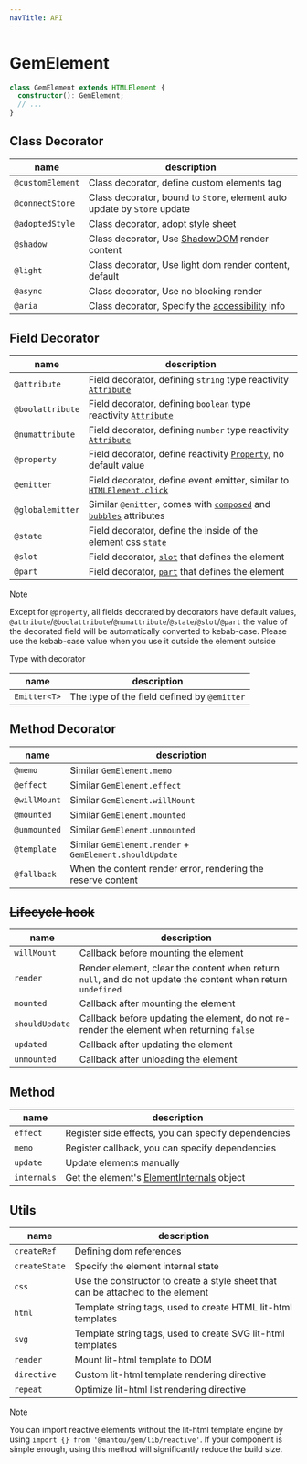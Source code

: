 ```yaml
---
navTitle: API
---
```


# GemElement

```ts
class GemElement extends HTMLElement {
  constructor(): GemElement;
  // ...
}
```

## Class Decorator

| name             | description                                                              |
| ---------------- | ------------------------------------------------------------------------ |
| `@customElement` | Class decorator, define custom elements tag                              |
| `@connectStore`  | Class decorator, bound to `Store`, element auto update by `Store` update |
| `@adoptedStyle`  | Class decorator, adopt style sheet                                       |
| `@shadow`        | Class decorator, Use [ShadowDOM][10] render content                      |
| `@light`         | Class decorator, Use light dom render content, default                   |
| `@async`         | Class decorator, Use no blocking render                                  |
| `@aria`          | Class decorator, Specify the [accessibility][11] info                    |

## Field Decorator

| name             | description                                                                  |
| ---------------- | ---------------------------------------------------------------------------- |
| `@attribute`     | Field decorator, defining `string` type reactivity [`Attribute`][5]          |
| `@boolattribute` | Field decorator, defining `boolean` type reactivity [`Attribute`][5]         |
| `@numattribute`  | Field decorator, defining `number` type reactivity [`Attribute`][5]          |
| `@property`      | Field decorator, define reactivity [`Property`][6], no default value         |
| `@emitter`       | Field decorator, define event emitter, similar to [`HTMLElement.click`][4]   |
| `@globalemitter` | Similar `@emitter`, comes with [`composed`][7] and [`bubbles`][8] attributes |
| `@state`         | Field decorator, define the inside of the element css [`state`][1]           |
| `@slot`          | Field decorator, [`slot`][2] that defines the element                        |
| `@part`          | Field decorator, [`part`][3] that defines the element                        |

> [!NOTE]
> Except for `@property`, all fields decorated by decorators have default values, `@attribute`/`@boolattribute`/`@numattribute`/`@state`/`@slot`/`@part` the value of the decorated field will be automatically converted to kebab-case. Please use the kebab-case value when you use it outside the element outside

Type with decorator

| name         | description                                 |
| ------------ | ------------------------------------------- |
| `Emitter<T>` | The type of the field defined by `@emitter` |

## Method Decorator

| name         | description                                                  |
| ------------ | ------------------------------------------------------------ |
| `@memo`      | Similar `GemElement.memo`                                    |
| `@effect`    | Similar `GemElement.effect`                                  |
| `@willMount` | Similar `GemElement.willMount`                               |
| `@mounted`   | Similar `GemElement.mounted`                                 |
| `@unmounted` | Similar `GemElement.unmounted`                               |
| `@template`  | Similar `GemElement.render` + `GemElement.shouldUpdate`      |
| `@fallback`  | When the content render error, rendering the reserve content |


## ~~Lifecycle hook~~

| name           | description                                                                                                 |
| -------------- | ----------------------------------------------------------------------------------------------------------- |
| `willMount`    | Callback before mounting the element                                                                        |
| `render`       | Render element, clear the content when return `null`, and do not update the content when return `undefined` |
| `mounted`      | Callback after mounting the element                                                                         |
| `shouldUpdate` | Callback before updating the element, do not re-render the element when returning `false`                   |
| `updated`      | Callback after updating the element                                                                         |
| `unmounted`    | Callback after unloading the element                                                                        |

## Method

| name        | description                                         |
| ----------- | --------------------------------------------------- |
| `effect`    | Register side effects, you can specify dependencies |
| `memo`      | Register callback, you can specify dependencies     |
| `update`    | Update elements manually                            |
| `internals` | Get the element's [ElementInternals][12] object     |

[1]: https://github.com/w3c/webcomponents/blob/gh-pages/proposals/custom-states-and-state-pseudo-class.md
[2]: https://developer.mozilla.org/en-US/docs/Web/HTML/Global_attributes/slot
[3]: https://developer.mozilla.org/en-US/docs/Web/HTML/Global_attributes/part
[4]: https://developer.mozilla.org/en-US/docs/Web/API/HTMLElement/click
[5]: https://developer.mozilla.org/en-US/docs/Glossary/Attribute
[6]: https://developer.mozilla.org/en-US/docs/Glossary/property/JavaScript
[7]: https://developer.mozilla.org/en-US/docs/Web/API/Event/composed
[8]: https://developer.mozilla.org/en-US/docs/Web/API/Event/bubbles
[10]: https://developer.mozilla.org/en-US/docs/Web/API/Web_components/Using_shadow_DOM
[11]: https://developer.mozilla.org/en-US/docs/Web/API/ElementInternals#instance_properties_included_from_aria
[12]: https://html.spec.whatwg.org/multipage/custom-elements.html#the-elementinternals-interface

## Utils

| name          | description                                                                     |
| ------------- | ------------------------------------------------------------------------------- |
| `createRef`   | Defining dom references                                                         |
| `createState` | Specify the element internal state                                              |
| `css`         | Use the constructor to create a style sheet that can be attached to the element |
| `html`        | Template string tags, used to create HTML lit-html templates                    |
| `svg`         | Template string tags, used to create SVG lit-html templates                     |
| `render`      | Mount lit-html template to DOM                                                  |
| `directive`   | Custom lit-html template rendering directive                                    |
| `repeat`      | Optimize lit-html list rendering directive                                      |

> [!NOTE]
> You can import reactive elements without the lit-html template engine by using `import {} from '@mantou/gem/lib/reactive'`. If your component is simple enough, using this method will significantly reduce the build size.